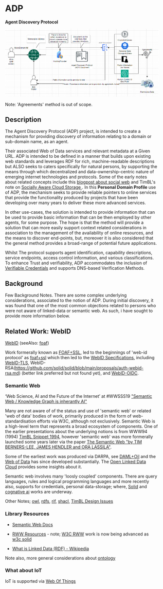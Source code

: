 # ADP
**Agent Discovery Protocol**

![diagram](images/2024-03-02_diagram-2.png)

Note: 'Agreements' method is out of scope.  


## Description

The Agent Discovery Protocol (ADP) project, is intended to create a mechanism for providing discovery of information relating to a domain or sub-domain name, as an agent. 

Their associated Web of Data services and relevant metadata at a Given URL. ADP is intended to be defined in a manner that builds upon existing web standards and leverages RDF for rich, machine-readable descriptions but ALSO seeks to caters specifically for natural persons, by supporting the means through which decentralized and data-ownership-centric nature of emerging internet technologies and protocols. Some of the early notes about related concepts include this [blogpost about social web](https://web.archive.org/web/20130122051820/http://jeffsayre.com/2010/09/15/web-3-0-smartups-the-social-web-and-the-web-of-data/) and TimBL's note on [Socially Aware Cloud Storage
](https://web.archive.org/web/20130922093256/http://www.w3.org/DesignIssues/CloudStorage.html).  In this **Personal Domain Profile** use of ADP, the mechanism seeks to provide reliable pointers to online services that provide the functionality produced by projects that have been developing over many years to deliver these more advanced services.

In other use-cases, the solution is intended to provide information that can be used to provide basic information that can be then employed by other agents, for some purpose.  The hope is that the method will provide a solution that can more easily support context related considerations in association to the management of the availability of online resources, and the means to discover end-points, but, moreover it is also considered that the general method provides a broad-range of potential future applications.

Whilst The protocol supports agent identification, capability descriptions, service endpoints, access control information, and various classifications.  To enhance Trust and verifiability, ADP accommodates the inclusion of [Verifiable Credentials](https://en.wikipedia.org/wiki/Verifiable_credentials) and supports DNS-based Verification Methods.


## Background

Few Background Notes.  There are some complex underlying considerations, associated to the notion of ADP.  During initial discovery, it was found that one of the most common objections related to persons who were not aware of linked-data or semantic web.  As such, i have sought to provide more information below.


## Related Work: WebID

[WebID](https://www.w3.org/wiki/WebID)  (seeAlso: [foaf](https://en.wikipedia.org/wiki/FOAF))

Work formerally known as [FOAF+SSL](https://web.archive.org/web/20100105172819/http://blogs.sun.com/bblfish/entry/more_on_authorization_in_foaf), led to the beginnings of 'web-id protocol' as [foaf+ssl](https://www.w3.org/wiki/Foaf%2Bssl) which then led to the [WebID Specifications](https://dvcs.w3.org/hg/WebID/raw-file/tip/spec/index.html), including [WebID-TLS](https://dvcs.w3.org/hg/WebID/raw-file/tip/spec/tls-respec.html), WebID-RSA(https://github.com/solid/solid/blob/main/proposals/auth-webid-rsa.md) (better link preferred but not found yet), and [WebID-OIDC](https://github.com/solid/webid-oidc-spec).

### Semantic Web

‘Web Science, AI and the Future of the Internet’ at #WWSSS19 ["Semantic Web / Knowledge Graph is inherantly AI"](https://twitter.com/DameWendyDBE/status/1172470883610431489)

Many are not aware of of the status and use of 'semantic web' or related 'web of data' bodies of work, primarily produced in the form of web-standardisation efforts via W3C, although not exclusively. Semantic Web is a high-level term that represents a broad ecosystem of components. One of the earlier presentations about the underlying notions is from WWW94 (1994) [TimBL Snippet 1994](https://www.youtube.com/watch?v=UkjyCPuTKPw), however 'semantic web' was more formerally launched some years later via the paper [The Semantic Web "by TIM BERNERS-LEE, JAMES HENDLER and ORA LASSILA"](https://www-sop.inria.fr/acacia/cours/essi2006/Scientific%20American_%20Feature%20Article_%20The%20Semantic%20Web_%20May%202001.pdf).  

Some of the earliest work was produced via DARPA, see [DAML+Oil](https://en.wikipedia.org/wiki/DARPA_Agent_Markup_Language) and the [Web of Data](https://www.w3.org/2013/data/) has since developed substantially. The [Open Linked Data Cloud](https://lod-cloud.net/) provides some insights about it.  

Semantic web involves many 'loosly coupled' components.  There are query languages, rules and logical programming languages and more recently also, supports for credentials, personal data-storage; where, [Solid](https://www.w3.org/community/solid/) and [cognative ai](https://www.w3.org/community/cogai/) works are underway.  

Other Notes; [owl](https://en.wikipedia.org/wiki/Web_Ontology_Language), [rdfs](https://en.wikipedia.org/wiki/RDF_Schema), [rif](https://en.wikipedia.org/wiki/Rule_Interchange_Format), [shacl](https://en.wikipedia.org/wiki/SHACL), [TimBL Design Issues](https://web.archive.org/web/20240000000000*/https://www.w3.org/DesignIssues/)


### Library Resources

- [Semantic Web Docs](https://drive.google.com/drive/folders/1oirZT3b4YJhAdrjt2WINKjLs_6e-L1mD)
- [RWW Resources](https://drive.google.com/drive/folders/1lpeoEFowRcq3VTAp5LH6cFN251O9g9iE) - note; [W3C RWW](https://www.w3.org/community/rww/) work is now being advanced as [w3c solid](https://www.w3.org/community/solid/)     


- [What is Linked Data (RDF) - Wikipedia](https://en.wikipedia.org/wiki/Linked_data)

Note also, more general considerations about [ontology](https://drive.google.com/drive/folders/1OiVwrEFikpl5pPsveEPwULB8Yqoa1YpK)


### What about IoT

IoT is supported via [Web Of Things](https://www.w3.org/WoT/) 
